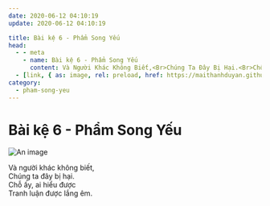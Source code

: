 ```yaml
---
date: 2020-06-12 04:10:19
update: 2020-06-12 04:10:19

title: Bài kệ 6 - Phẩm Song Yếu
head:
  - - meta
    - name: Bài kệ 6 - Phẩm Song Yếu
      content: Và Người Khác Không Biết,<Br>Chúng Ta Đây Bị Hại.<Br>Chỗ Ấy, Ai Hiểu Được<Br>Tranh Luận Được Lắng Êm.<Br>
  - [link, { as: image, rel: preload, href: https://maithanhduyan.github.io/kinh-phap-cu/img/pham-song-yeu/pham-song-yeu-006.jpg }]
category:
  - pham-song-yeu
---
```


# Bài kệ 6 - Phẩm Song Yếu

![An image](/img/pham-song-yeu/pham-song-yeu-006.jpg)

Và người khác không biết,<br>Chúng ta đây bị hại.<br>Chỗ ấy, ai hiểu được<br>Tranh luận được lắng êm.<br>
